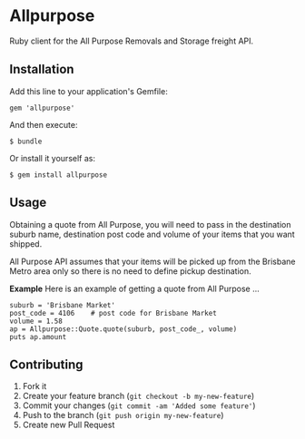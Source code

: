 # Allpurpose

Ruby client for the All Purpose Removals and Storage freight API.

## Installation

Add this line to your application's Gemfile:

```
gem 'allpurpose'
```

And then execute:

```
$ bundle
```

Or install it yourself as:

```
$ gem install allpurpose
```

## Usage

Obtaining a quote from All Purpose, you will need to pass in the destination suburb name, destination post code and volume of your items that you want shipped.

All Purpose API assumes that your items will be picked up from the Brisbane Metro area only so there is no need to define pickup destination.

**Example**
Here is an example of getting a quote from All Purpose ...

```
suburb = 'Brisbane Market'
post_code = 4106	# post code for Brisbane Market
volume = 1.58
ap = Allpurpose::Quote.quote(suburb, post_code_, volume)
puts ap.amount
```

## Contributing

1. Fork it
2. Create your feature branch (`git checkout -b my-new-feature`)
3. Commit your changes (`git commit -am 'Added some feature'`)
4. Push to the branch (`git push origin my-new-feature`)
5. Create new Pull Request
